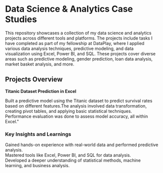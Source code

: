 # Data Science & Analytics Case Studies
This repository showcases a collection of my data science and analytics projects across different tools and platforms. The projects include tasks I have completed as part of my fellowship at DataPlay, where I applied various data analysis techniques, predictive modeling, and data visualization using Excel, Power BI, and SQL. These projects cover diverse areas such as predictive modeling, gender prediction, loan data analysis, market basket analysis, and more.

## Projects Overview
**Titanic Dataset Prediction in Excel**

Built a predictive model using the Titanic dataset to predict survival rates based on different features.The analysis involved data transformation, creating pivot tables, and applying basic statistical techniques. Performance evaluation was done to assess model accuracy, all within Excel."

### Key Insights and Learnings
Gained hands-on experience with real-world data and performed predictive analysis.<br>
Mastered tools like Excel, Power BI, and SQL for data analysis.<br>
Developed a deeper understanding of statistical methods, machine learning, and business analysis.<br>
